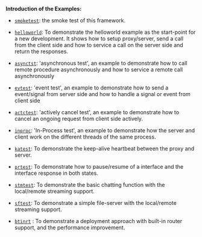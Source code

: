**Introduction of the Examples:**

* [`smoketest`](https://github.com/zhiming99/rpc-frmwrk/tree/master/test/smoketest): the smoke test of this framework.

* [`helloworld`](https://github.com/zhiming99/rpc-frmwrk/tree/master/test/helloworld): To demonstrate the helloworld example as the start-point for a
    new development. It shows how to setup proxy/server, send a call from the
    client side and how to service a call on the server side and return the
    responses.

* [`asynctst`](https://github.com/zhiming99/rpc-frmwrk/tree/master/test/asynctst): 'asynchronous test', an example to demonstrate how to call remote
    procedure asynchronously and how to service a remote call asynchronously

* [`evtest`](https://github.com/zhiming99/rpc-frmwrk/tree/master/test/evtest): 'event test', an example to demonstrate how to send a event/signal
    from server side and how to handle a signal or event from client side

* [`actctest`](https://github.com/zhiming99/rpc-frmwrk/tree/master/test/actctest): 'actively cancel test', an example to demonstrate how to cancel an
    ongoing request from client side actively.

* [`inproc`](https://github.com/zhiming99/rpc-frmwrk/tree/master/test/inproc): 'In-Process test', an example to demonstrate how the server and
    client work on the different threads of the same process.

* [`katest`](https://github.com/zhiming99/rpc-frmwrk/tree/master/test/katest): To demonstrate the keep-alive heartbeat between the proxy and
    server.

* [`prtest`](https://github.com/zhiming99/rpc-frmwrk/tree/master/test/prtest): To demonstrate how to pause/resume of a interface and the interface
    response in both states.

* [`stmtest`](https://github.com/zhiming99/rpc-frmwrk/tree/master/test/stmtest): To demonstrate the basic chatting function with the local/remote 
    streaming support.

* [`sftest`](https://github.com/zhiming99/rpc-frmwrk/tree/master/test/sftest): To demonstrate a simple file-server with the local/remote streaming
    support.
* [`btinrt`](https://github.com/zhiming99/rpc-frmwrk/tree/master/test/btinrt) : To demonstrate a deployment approach with built-in router support,
    and the performance improvement.
